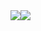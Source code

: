 <div style="display: flex">
  <img align="center" src="https://github-readme-stats.vercel.app/api/top-langs/?username=thiagoDOTjpeg&layout=donut-vertical">
  <a href="https://github.com/thiagoDOTjpeg/github-readme-stats">
  <img align="center" src="https://github-readme-stats.vercel.app/api/wakatime?username=Thiago" />
</div>
